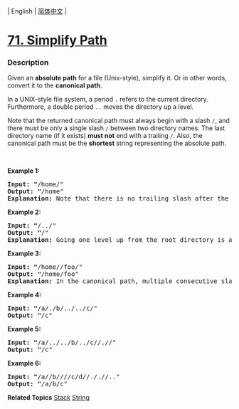 | English | [简体中文](README.md) |

# [71. Simplify Path](https://leetcode-cn.com/problems/simplify-path)
 ### Description
<p>Given an <strong>absolute path</strong> for a file (Unix-style), simplify it. Or in other words, convert it to the <strong>canonical path</strong>.</p>

<p>In a UNIX-style file system, a period <code>.</code>&nbsp;refers to the current directory. Furthermore, a double period <code>..</code>&nbsp;moves the directory up a level.</p>

<p>Note that the returned canonical path must always begin&nbsp;with a slash <code>/</code>, and there must be only a single slash <code>/</code>&nbsp;between two directory names.&nbsp;The last directory name (if it exists) <b>must not</b>&nbsp;end with a trailing <code>/</code>. Also, the canonical path must be the <strong>shortest</strong> string&nbsp;representing the absolute path.</p>

<p>&nbsp;</p>

<p><strong>Example 1:</strong></p>

<pre>
<strong>Input: &quot;</strong><span id="example-input-1-1">/home/&quot;</span>
<strong>Output: &quot;</strong><span id="example-output-1">/home&quot;
<strong>Explanation:</strong> Note that there is no trailing slash after the last directory name.</span>
</pre>

<p><strong>Example 2:</strong></p>

<pre>
<strong>Input: &quot;</strong><span id="example-input-1-1">/../&quot;</span>
<strong>Output: &quot;</strong><span id="example-output-1">/&quot;</span>
<strong>Explanation:</strong> Going one level up from the root directory is a no-op, as the root level is the highest level you can go.
</pre>

<p><strong>Example 3:</strong></p>

<pre>
<strong>Input: &quot;</strong><span id="example-input-1-1">/home//foo/&quot;</span>
<strong>Output: &quot;</strong><span id="example-output-1">/home/foo&quot;</span>
<strong>Explanation: </strong>In the canonical path, multiple consecutive slashes are replaced by a single one.
</pre>

<p><strong>Example 4:</strong></p>

<pre>
<strong>Input: &quot;</strong><span id="example-input-1-1">/a/./b/../../c/&quot;</span>
<strong>Output: &quot;</strong><span id="example-output-1">/c&quot;</span>
</pre>

<p><strong>Example 5:</strong></p>

<pre>
<strong>Input: &quot;</strong><span id="example-input-1-1">/a/../../b/../c//.//&quot;</span>
<strong>Output: &quot;</strong><span id="example-output-1">/c&quot;</span>
</pre>

<p><strong>Example 6:</strong></p>

<pre>
<strong>Input: &quot;</strong><span id="example-input-1-1">/a//b////c/d//././/..&quot;</span>
<strong>Output: &quot;</strong><span id="example-output-1">/a/b/c&quot;</span>
</pre>

**Related Topics**  [Stack](https://leetcode-cn.com/tag/stack) [String](https://leetcode-cn.com/tag/string) 